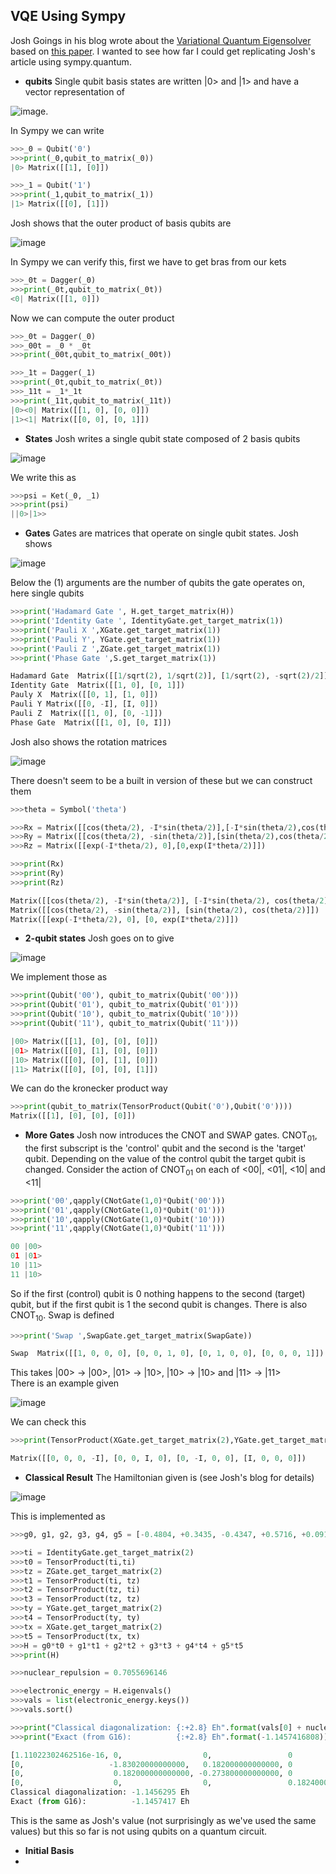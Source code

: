 ## VQE Using Sympy
  Josh Goings in his blog wrote about the [Variational Quantum Eigensolver](https://joshuagoings.com/blog/) based on [this paper](https://journals.aps.org/prx/abstract/10.1103/PhysRevX.6.031007). I wanted to see how far I could get replicating Josh's article using sympy.quantum.
+ **qubits**
 Single qubit basis states are written |0> and |1> and have a vector representation of 
 
 ![image](https://user-images.githubusercontent.com/73105740/126635519-d249b848-b4b7-4e3f-bc39-2df70f6061bf.png).
 
 In Sympy we can write
 ```python
>>>_0 = Qubit('0')
>>>print(_0,qubit_to_matrix(_0))
|0> Matrix([[1], [0]])

>>>_1 = Qubit('1')
>>>print(_1,qubit_to_matrix(_1))
|1> Matrix([[0], [1]])
```
Josh shows that the outer product of basis qubits are

![image](https://user-images.githubusercontent.com/73105740/126637289-d40f946a-9d37-40bb-b25b-f916fa7fc7f1.png)

 In Sympy we can verify this, first we have to get bras from our kets
 ```python
>>>_0t = Dagger(_0)
>>>print(_0t,qubit_to_matrix(_0t))
<0| Matrix([[1, 0]])
```
Now we can compute the outer product
```python
>>>_0t = Dagger(_0)
>>>_00t = _0 * _0t
>>>print(_00t,qubit_to_matrix(_00t))

>>>_1t = Dagger(_1)
>>>print(_0t,qubit_to_matrix(_0t))
>>>_11t = _1*_1t
>>>print(_11t,qubit_to_matrix(_11t))
|0><0| Matrix([[1, 0], [0, 0]])
|1><1| Matrix([[0, 0], [0, 1]])
```
+ **States**
 Josh writes a single qubit state composed of 2 basis qubits
 
 ![image](https://user-images.githubusercontent.com/73105740/126638881-2d6cc2e0-de22-4e79-a192-7fe3501ca3a0.png)
 
 We write this as 
 ```python
 >>>psi = Ket(_0, _1)
 >>>print(psi)
 ||0>|1>>
 ```
+ **Gates**
 Gates are matrices that operate on single qubit states. Josh shows
 
 ![image](https://user-images.githubusercontent.com/73105740/126640071-1753aef0-2ffe-4aeb-8a46-d940d83dbbd7.png)

Below the (1) arguments are the number of qubits the gate operates on, here single qubits
```python
>>>print('Hadamard Gate ', H.get_target_matrix(H))
>>>print('Identity Gate ', IdentityGate.get_target_matrix(1))
>>>print('Pauli X ',XGate.get_target_matrix(1))
>>>print('Pauli Y', YGate.get_target_matrix(1))
>>>print('Pauli Z ',ZGate.get_target_matrix(1))
>>>print('Phase Gate ',S.get_target_matrix(1))

Hadamard Gate  Matrix([[1/sqrt(2), 1/sqrt(2)], [1/sqrt(2), -sqrt(2)/2]])
Identity Gate  Matrix([[1, 0], [0, 1]])
Pauly X  Matrix([[0, 1], [1, 0]])
Pauli Y Matrix([[0, -I], [I, 0]])
Pauli Z  Matrix([[1, 0], [0, -1]])
Phase Gate  Matrix([[1, 0], [0, I]])
```
Josh also shows the rotation matrices

![image](https://user-images.githubusercontent.com/73105740/126642576-10db9161-b3af-4321-9506-435be2f45fb2.png)

There doesn't seem to be a built in version of these but we can construct them
```python
>>>theta = Symbol('theta')

>>>Rx = Matrix([[cos(theta/2), -I*sin(theta/2)],[-I*sin(theta/2),cos(theta/2)]])
>>>Ry = Matrix([[cos(theta/2), -sin(theta/2)],[sin(theta/2),cos(theta/2)]])
>>>Rz = Matrix([[exp(-I*theta/2), 0],[0,exp(I*theta/2)]])

>>>print(Rx)
>>>print(Ry)
>>>print(Rz)

Matrix([[cos(theta/2), -I*sin(theta/2)], [-I*sin(theta/2), cos(theta/2)]])
Matrix([[cos(theta/2), -sin(theta/2)], [sin(theta/2), cos(theta/2)]])
Matrix([[exp(-I*theta/2), 0], [0, exp(I*theta/2)]])
```
+ **2-qubit states**
 Josh goes on to give
 
 ![image](https://user-images.githubusercontent.com/73105740/126643620-db9d3ccd-a1f4-4e36-8410-c2987621383a.png)
 
 We implement those as 
 ```python
>>>print(Qubit('00'), qubit_to_matrix(Qubit('00')))
>>>print(Qubit('01'), qubit_to_matrix(Qubit('01')))
>>>print(Qubit('10'), qubit_to_matrix(Qubit('10')))
>>>print(Qubit('11'), qubit_to_matrix(Qubit('11')))

|00> Matrix([[1], [0], [0], [0]])
|01> Matrix([[0], [1], [0], [0]])
|10> Matrix([[0], [0], [1], [0]])
|11> Matrix([[0], [0], [0], [1]])
```
We can do the kronecker product way
```python
>>>print(qubit_to_matrix(TensorProduct(Qubit('0'),Qubit('0'))))
Matrix([[1], [0], [0], [0]])
```
+ **More Gates**
 Josh now introduces the CNOT and SWAP gates. CNOT<sub>01</sub>, the first subscript is the 'control' qubit and the second is the 'target' qubit. Depending on the value of the control qubit the target qubit is changed. Consider the action of CNOT<sub>01</sub> on each of <00|, <01|, <10| and <11|
 ```python
>>>print('00',qapply(CNotGate(1,0)*Qubit('00')))
>>>print('01',qapply(CNotGate(1,0)*Qubit('01')))
>>>print('10',qapply(CNotGate(1,0)*Qubit('10')))
>>>print('11',qapply(CNotGate(1,0)*Qubit('11')))

00 |00>
01 |01>
10 |11>
11 |10>
```
So if the first (control) qubit is 0 nothing happens to the second (target) qubit, but if the first qubit is 1 the second qubit is changes. There is also CNOT<sub>10</sub>. Swap is defined
```python
>>>print('Swap ',SwapGate.get_target_matrix(SwapGate))

Swap  Matrix([[1, 0, 0, 0], [0, 0, 1, 0], [0, 1, 0, 0], [0, 0, 0, 1]])
```
This takes |00> -> |00>, |01> -> |10>, |10> -> |10> and |11> -> |11>\
There is an example given

![image](https://user-images.githubusercontent.com/73105740/126678933-fec5109c-c755-4f26-8766-2acf8d0900b3.png)

We can check this
```python
>>>print(TensorProduct(XGate.get_target_matrix(2),YGate.get_target_matrix(2)))

Matrix([[0, 0, 0, -I], [0, 0, I, 0], [0, -I, 0, 0], [I, 0, 0, 0]])
```
+ **Classical Result**
 The Hamiltonian given is (see Josh's blog for details)
 
 ![image](https://user-images.githubusercontent.com/73105740/126679742-980c3e8c-db48-417b-95eb-050ad1774f41.png)

This is implemented as
```python
>>>g0, g1, g2, g3, g4, g5 = [-0.4804, +0.3435, -0.4347, +0.5716, +0.0910, +0.0910]

>>>ti = IdentityGate.get_target_matrix(2)
>>>t0 = TensorProduct(ti,ti)
>>>tz = ZGate.get_target_matrix(2)
>>>t1 = TensorProduct(ti, tz)
>>>t2 = TensorProduct(tz, ti)
>>>t3 = TensorProduct(tz, tz)
>>>ty = YGate.get_target_matrix(2)
>>>t4 = TensorProduct(ty, ty)
>>>tx = XGate.get_target_matrix(2)
>>>t5 = TensorProduct(tx, tx)
>>>H = g0*t0 + g1*t1 + g2*t2 + g3*t3 + g4*t4 + g5*t5
>>>print(H)

>>>nuclear_repulsion = 0.7055696146

>>>electronic_energy = H.eigenvals()
>>>vals = list(electronic_energy.keys())
>>>vals.sort()

>>>print("Classical diagonalization: {:+2.8} Eh".format(vals[0] + nuclear_repulsion))
>>>print("Exact (from G16):          {:+2.8} Eh".format(-1.1457416808))

[1.11022302462516e-16, 0,                  0,                 0                ], 
[0,                   -1.83020000000000,   0.182000000000000, 0                ], 
[0,                    0.182000000000000, -0.273800000000000, 0                ], 
[0,                    0,                  0,                 0.182400000000000]])
Classical diagonalization: -1.1456295 Eh
Exact (from G16):          -1.1457417 Eh
```
This is the same as Josh's value (not surprisingly as we've used the same values) but this so far is not using qubits on a quantum circuit.

+ **Initial Basis**
+ 





 
